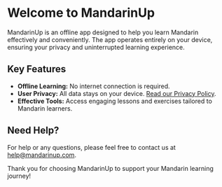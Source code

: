 # Welcome to MandarinUp

MandarinUp is an offline app designed to help you learn Mandarin effectively and conveniently. The app operates entirely on your device, ensuring your privacy and uninterrupted learning experience.

## Key Features
- **Offline Learning:** No internet connection is required.
- **User Privacy:** All data stays on your device. [Read our Privacy Policy](https://mandarinup.com/privacy-policy).
- **Effective Tools:** Access engaging lessons and exercises tailored to Mandarin learners.

## Need Help?
For help or any questions, please feel free to contact us at [help@mandarinup.com](mailto:help@mandarinup.com).

Thank you for choosing MandarinUp to support your Mandarin learning journey!
